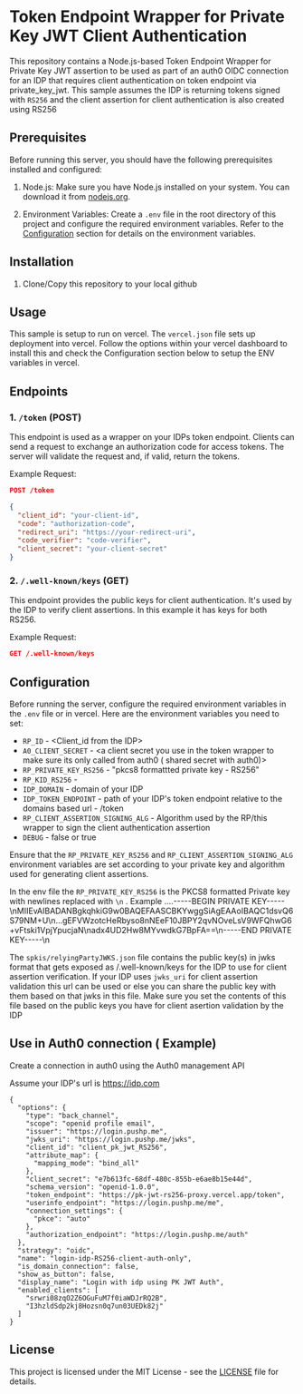 # Token Endpoint Wrapper for Private Key JWT Client Authentication

This repository contains a Node.js-based Token Endpoint Wrapper for Private Key JWT assertion to be used as part of an auth0 OIDC connection for an IDP that requires client authentication on token endpoint via private_key_jwt. This sample assumes the IDP is returning tokens signed with `RS256` and the client assertion for client authentication is also created using RS256


## Prerequisites

Before running this server, you should have the following prerequisites installed and configured:

1. Node.js: Make sure you have Node.js installed on your system. You can download it from [nodejs.org](https://nodejs.org/).

2. Environment Variables: Create a `.env` file in the root directory of this project and configure the required environment variables. Refer to the [Configuration](#configuration) section for details on the environment variables.

## Installation

1. Clone/Copy this repository to your local github

## Usage

This sample is setup to run on vercel. The `vercel.json` file sets up deployment into vercel. Follow the options within your vercel dashboard to install this and check the Configuration section below to setup the ENV variables in vercel. 



## Endpoints

### 1. `/token` (POST)

This endpoint is used as a wrapper on your IDPs token endpoint. Clients can send a request to exchange an authorization code for access tokens. The server will validate the request and, if valid, return the tokens.

Example Request:
```json
POST /token

{
  "client_id": "your-client-id",
  "code": "authorization-code",
  "redirect_uri": "https://your-redirect-uri",
  "code_verifier": "code-verifier",
  "client_secret": "your-client-secret"
}
```

### 2. `/.well-known/keys` (GET)

This endpoint provides the public keys for client authentication. It's used by the IDP to verify client assertions. In this example it has keys for both RS256.

Example Request:
```json
GET /.well-known/keys

```


## Configuration

Before running the server, configure the required environment variables in the `.env` file or in vercel. Here are the environment variables you need to set:


- `RP_ID` - <Client_id from the IDP>
- `A0_CLIENT_SECRET` - <a client secret you use in the token wrapper to make sure its only called from auth0 ( shared secret with auth0)>
- `RP_PRIVATE_KEY_RS256` - "pkcs8 formattted private key - RS256"
- `RP_KID_RS256` - <kid for RS256>
- `IDP_DOMAIN` - domain of your IDP
- `IDP_TOKEN_ENDPOINT` - path of your IDP's token endpoint relative to the domains based url - /token
- `RP_CLIENT_ASSERTION_SIGNING_ALG` - Algorithm used by the RP/this wrapper to sign the client authentication assertion
- `DEBUG` - false or true


Ensure that the `RP_PRIVATE_KEY_RS256` and `RP_CLIENT_ASSERTION_SIGNING_ALG`  environment variables are set according to your private key and algorithm used for generating client assertions.


In the env file the `RP_PRIVATE_KEY_RS256` is the PKCS8 formatted Private key with newlines replaced with `\n` . Example ....-----BEGIN PRIVATE KEY-----\nMIIEvAIBADANBgkqhkiG9w0BAQEFAASCBKYwggSiAgEAAoIBAQC1dsvQ6S79NM+U\n...gEFVWzotcHeRbyso8nNEeF10JBPY2qvNOveLsV9WFQhwG6+vFtski1VpjYpucjaN\nadx4UD2Hw8MYvwdkG7BpFA==\n-----END PRIVATE KEY-----\n

The `spkis/relyingPartyJWKS.json` file contains the public key(s) in jwks format that gets exposed as /.well-known/keys for the IDP to use for client assertion verification. If your IDP uses `jwks_uri` for client assertion validation this url can be used or else you can share the public key with them based on that jwks in this file. Make sure you set the contents of this file based on the public keys you have for client asertion validation by the IDP


## Use in Auth0 connection ( Example)

Create a connection in auth0 using the Auth0 management API 

Assume your IDP's url is https://idp.com

```
{
  "options": {
    "type": "back_channel",
    "scope": "openid profile email",
    "issuer": "https://login.pushp.me",
    "jwks_uri": "https://login.pushp.me/jwks",
    "client_id": "client_pk_jwt_RS256",
    "attribute_map": {
      "mapping_mode": "bind_all"
    },
    "client_secret": "e7b613fc-68df-480c-855b-e6ae8b15e44d",
    "schema_version": "openid-1.0.0",
    "token_endpoint": "https://pk-jwt-rs256-proxy.vercel.app/token",
    "userinfo_endpoint": "https://login.pushp.me/me",
    "connection_settings": {
      "pkce": "auto"
    },
    "authorization_endpoint": "https://login.pushp.me/auth"
  },
  "strategy": "oidc",
  "name": "login-idp-RS256-client-auth-only",
  "is_domain_connection": false,
  "show_as_button": false,
  "display_name": "Login with idp using PK JWT Auth",
  "enabled_clients": [
    "srwri08zqO2Z6OGuFuM7f0iaWDJrRQ2B",
    "I3hzldSdp2kj8Hozsn0q7un03UEDk82j"
  ]
}
```



## License

This project is licensed under the MIT License - see the [LICENSE](LICENSE) file for details.

